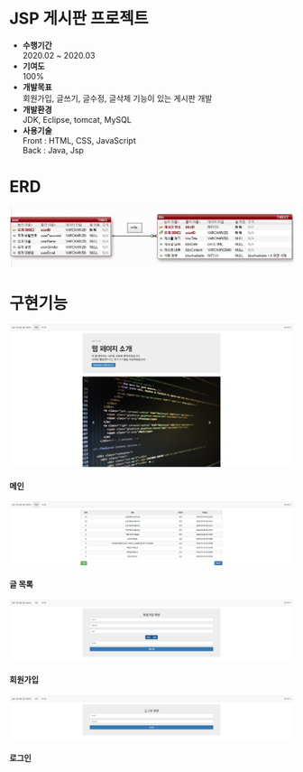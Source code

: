 # JSP 게시판 프로젝트
- **수행기간**  
2020.02 ~ 2020.03   
- **기여도**  
100%   
- **개발목표**  
회원가입, 글쓰기, 글수정, 글삭제 기능이 있는 게시판 개발   
- **개발환경**   
JDK, Eclipse, tomcat, MySQL   
- **사용기술**   
Front : HTML, CSS, JavaScript   
Back : Java, Jsp   
 
# ERD
![erd](/readmeImages/erd.JPG)

# 구현기능
![main](/readmeImages/bbs메인.jpg)
#### 메인 
![bbs](/readmeImages/bbs게시판.jpg)
#### 글 목록
![join](/readmeImages/bbs회원가입.jpg)
#### 회원가입 
![login](/readmeImages/bbs로그인.jpg)
#### 로그인 

